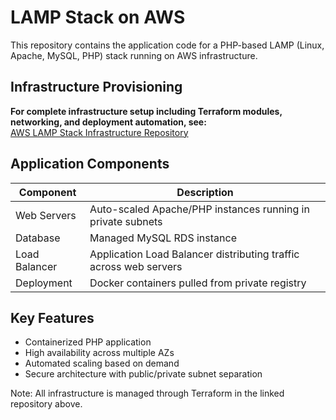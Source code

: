 
# LAMP Stack on AWS

This repository contains the application code for a PHP-based LAMP (Linux, Apache, MySQL, PHP) stack running on AWS infrastructure.

## Infrastructure Provisioning

**For complete infrastructure setup including Terraform modules, networking, and deployment automation, see:**  
[AWS LAMP Stack Infrastructure Repository](https://github.com/guderian120/lamp_stack_infranstructure)

## Application Components

| Component       | Description                                                                 |
|-----------------|-----------------------------------------------------------------------------|
| Web Servers     | Auto-scaled Apache/PHP instances running in private subnets                 |
| Database        | Managed MySQL RDS instance                                                  |
| Load Balancer   | Application Load Balancer distributing traffic across web servers           |
| Deployment      | Docker containers pulled from private registry                              |

## Key Features
- Containerized PHP application
- High availability across multiple AZs
- Automated scaling based on demand
- Secure architecture with public/private subnet separation

Note: All infrastructure is managed through Terraform in the linked repository above.


